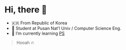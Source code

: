 # Hi, there 👋
- :kr:  From Republic of Korea
- :school:  Student at Pusan Nat'l Univ / Computer Science Eng.
- 🌱  I’m currently learning [PS](https://solved.ac/profile/tkdwns26)
> Hooah :fire:

<!--
**J-1ac/J-1ac** is a ✨ _special_ ✨ repository because its `README.md` (this file) appears on your GitHub profile.

Here are some ideas to get you started:

- 🔭 I’m currently working on ...
- 
- 👯 I’m looking to collaborate on ...
- 🤔 I’m looking for help with ...
- 💬 Ask me about ...
- 📫 How to reach me: ...
- 😄 Pronouns: ...
- ⚡ Fun fact: ...
-->
